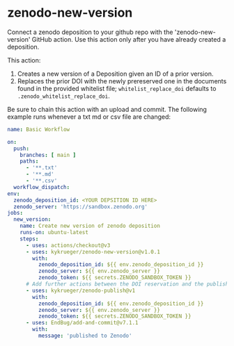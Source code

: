 # zenodo-new-version
Connect a zenodo deposition to your github repo with the 'zenodo-new-version' GitHub action.
Use this action only after you have already created a deposition.

This action:
1. Creates a new version of a Deposition given an ID of a prior version.
1. Replaces the prior DOI with the newly prereserved one in the documents found in the provided whitelist file; `whitelist_replace_doi` defaults to `.zenodo_whitelist_replace_doi`.

Be sure to chain this action with an upload and commit. The following example runs whenever a txt md or csv file are changed:

``` yaml
name: Basic Workflow

on:
  push:
    branches: [ main ]
    paths:
      - '**.txt'
      - '**.md'
      - '**.csv'
  workflow_dispatch:
env:
  zenodo_deposition_id: <YOUR DEPSITION ID HERE>
  zenodo_server: 'https://sandbox.zenodo.org'
jobs:
  new_version:
    name: Create new version of zenodo deposition
    runs-on: ubuntu-latest
    steps:
      - uses: actions/checkout@v3
      - uses: kykrueger/zenodo-new-version@v1.0.1
        with:
          zenodo_deposition_id: ${{ env.zenodo_deposition_id }}
          zenodo_server: ${{ env.zenodo_server }}
          zenodo_token: ${{ secrets.ZENODO_SANDBOX_TOKEN }}
      # Add further actions between the DOI reservation and the publishing process
      - uses: kykrueger/zenodo-publish@v1
        with:
          zenodo_deposition_id: ${{ env.zenodo_deposition_id }}
          zenodo_server: ${{ env.zenodo_server }}
          zenodo_token: ${{ secrets.ZENODO_SANDBOX_TOKEN }}
      - uses: EndBug/add-and-commit@v7.1.1
        with:
          message: 'published to Zenodo'
```
